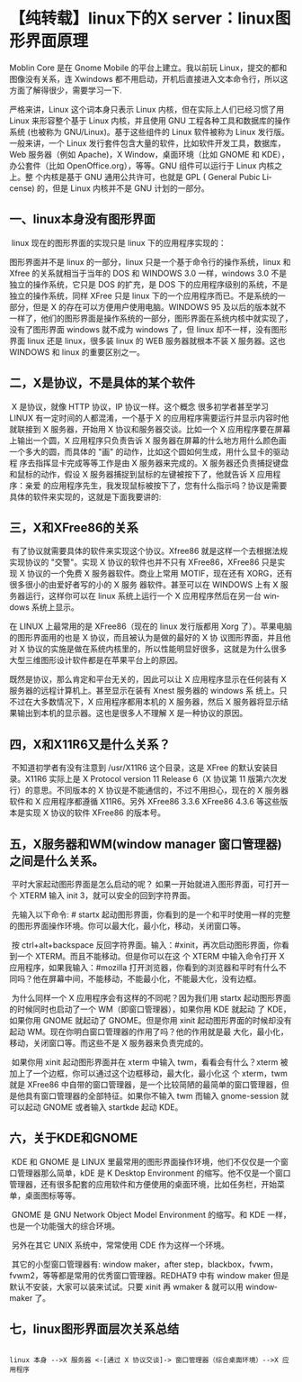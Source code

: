 # 【纯转载】linux下的X server：linux图形界面原理

Moblin Core 是在 Gnome Mo­bile 的平台上建立。我以前玩 Linux，提交的都和图像没有关系，连 Xwin­dows 都不用启动，开机后直接进入文本命令行，所以这方面了解得很少，需要学习一下.

严格来讲，Linux 这个词本身只表示 Linux 内核，但在实际上人们已经习惯了用 Linux 来形容整个基于 Linux 内核，并且使用 GNU 工程各种工具和数据库的操作系统 (也被称为 GNU/​Linux)。基于这些组件的 Linux 软件被称为 Linux 发行版。一般来讲，一个 Linux 发行套件包含大量的软件，比如软件开发工具，数据库，Web 服务器（例如 Apache)，X Win­dow，桌面环境（比如 GNOME 和 KDE），办公套件（比如 OpenOf­fice.org），等等。GNU 组件可以运行于 Linux 内核之上。整 个内核是基于 GNU 通用公共许可，也就是 GPL ( Gen­eral Pu­bic Li­cense) 的，但是 Linux 内核并不是 GNU 计划的一部分。

## 一、linux本身没有图形界面

​ linux 现在的图形界面的实现只是 linux 下的应用程序实现的：

图形界面并不是 linux 的一部分，linux 只是一个基于命令行的操作系统，linux 和 Xfree 的关系就相当于当年的 DOS 和 WIN­DOWS 3.0 一样，win­dows 3.0 不是独立的操作系统，它只是 DOS 的扩充，是 DOS 下的应用程序级别的系统，不是独立的操作系统，同样 XFree 只是 linux 下的一个应用程序而已。不是系统的一部分，但是 X 的存在可以方便用户使用电脑。WIN­DOWS 95 及以后的版本就不一样了，他们的图形界面是操作系统的一部分，图形界面在系统内核中就实现了，没有了图形界面 win­dows 就不成为 win­dows 了，但 linux 却不一样，没有图形界面 linux 还是 linux，很多装 linux 的 WEB 服务器就根本不装 X 服务器。这也 WIN­DOWS 和 linux 的重要区别之一。

## 二，X是协议，不是具体的某个软件

​ X 是协议，就像 HTTP 协议，IP 协议一样。这个概念 很多初学者甚至学习 LINUX 有一定时间的人都混淆，一个基于 X 的应用程序需要运行并显示内容时他就联接到 X 服务器，开始用 X 协议和服务器交谈。比如一个 X 应用程序要在屏幕 上输出一个圆，X 应用程序只负责告诉 X 服务器在屏幕的什么地方用什么颜色画一个多大的圆，而具体的 "画" 的动作，比如这个圆如何生成，用什么显卡的驱动程 序去指挥显卡完成等等工作是由 X 服务器来完成的。X 服务器还负责捕捉键盘和鼠标的动作，假设 X 服务器捕捉到鼠标的左键被按下了，他就告诉 X 应用程序：亲爱 的应用程序先生，我发现鼠标被按下了，您有什么指示吗？协议是需要具体的软件来实现的，这就是下面我要讲的:

## 三，X和XFree86的关系

​ 有了协议就需要具体的软件来实现这个协议。Xfree86 就是这样一个去根据法规实现协议的 "交警"。实现 X 协议的软件也并不只有 XFree86，XFree86 只是实现 X 协议的一个免费 X 服务器软件。商业上常用 MO­TIF，现在还有 XORG，还有很多很小的由爱好者写的小的 X 服务 器软件。甚至可以在 WIN­DOWS 上有 X 服务器运行，这样你可以在 linux 系统上运行一个 X 应用程序然后在另一台 win­dows 系统上显示。

​在 LINUX 上最常用的是 XFree86（现在的 linux 发行版都用 Xorg 了）。苹果电脑的图形界面用的也是 X 协议，而且被认为是做的最好的 X 协 议图形界面，并且他对 X 协议的实施是做在系统内核里的，所以性能明显好很多，这就是为什么很多大型三维图形设计软件都是在苹果平台上的原因。

既然是协议，那么肯定和平台无关的，因此可以让 X 应用程序显示在任何装有 X 服务器的远程计算机上。甚至显示在装有 Xnest 服务器的 win­dows 系 统上。只不过在大多数情况下，X 应用程序都用本机的 X 服务器，然后 X 服务器将显示结果输出到本机的显示器。这也是很多人不理解 X 是一种协议的原因。

## 四，X和X11R6又是什么关系？

​ 不知道初学者有没有注意到 /usr/​X11R6 这个目录，这是 XFree 的默认安装目录。X11R6 实际上是 X Pro­to­col ver­sion 11 Re­lease 6（X 协议第 11 版第六次发行）的意思。不同版本的 X 协议是不能通信的，不过不用担心，现在的 X 服务器软件和 X 应用程序都遵循 X11R6。另外 XFree86 3.3.6 XFree86 4.3.6 等这些版本是实现 X 协议的软件 XFree86 的版本号。

## 五，X服务器和WM(window manager 窗口管理器)之间是什么关系。

​ 平时大家起动图形界面是怎么启动的呢？ 如果一开始就进入图形界面，可打开一个 XTERM 输入 init 3，就可以安全的回到字符界面。

​ 先输入以下命令: # startx 起动图形界面，你看到的是一个和平时使用一样的完整的图形界面操作环境。你可以最大化，最小化，移动，关闭窗口等。

​ 按 ctrl+alt+back­space 反回字符界面。输入：#xinit，再次启动图形界面，你看到一个 XTERM。而且不能移动。但是你可以在这 个 XTERM 中输入命令打开 X 应用程序，如果我输入：#mozilla 打开浏览器，你看到的浏览器和平时有什么不同吗？他在屏幕中间，不能移动，不能最小化，不能最大化，没有边框。

​ 为什么同样一个 X 应用程序会有这样的不同呢？因为我们用 startx 起动图形界面的时候同时也启动了一个 WM（即窗口管理器），如果你用 KDE 就起动 了 KDE，如果你用 GNOME 就起动了 GNOME。但是你用 xinit 起动图形界面的时候却没有起动 WM。现在你明白窗口管理器的作用了吗？他的作用就是最 大化，最小化，移动，关闭窗口等。而这些不是 X 服务器来负责完成的。

​ 如果你用 xinit 起动图形界面并在 xterm 中输入 twm，看看会有什么？xterm 被加上了一个边框，你可以通过这个边框移动，最大化，最小化这 个 xterm，twm 就是 XFree86 中自带的窗口管理器，是一个比较简陋的最简单的窗口管理器，但是他具有窗口管理器的全部特征。如果你不输入 twm 而输入 gnome-ses­sion 就可以起动 GNOME 或者输入 startkde 起动 KDE。

## 六，关于KDE和GNOME

​ KDE 和 GNOME 是 LINUX 里最常用的图形界面操作环境，他们不仅仅是一个窗口管理器那么简单，kDE 是 K Desk­top En­vi­ron­ment 的缩写。他不仅是一个窗口管理器，还有很多配套的应用软件和方便使用的桌面环境，比如任务栏，开始菜单，桌面图标等等。

​ GNOME 是 GNU Net­work Ob­ject Model En­vi­ron­ment 的缩写。和 KDE 一样，也是一个功能强大的综合环境。

​ 另外在其它 UNIX 系统中，常常使用 CDE 作为这样一个环境。

​ 其它的小型窗口管理器有: win­dow maker，af­ter step，black­box，fvwm，fvwm2，等等都是常用的优秀窗口管理器。RED­HAT9 中有 win­dow maker 但是默认不安装，大家可以装来试试。只要 xinit 再 wmaker & 就可以用 win­dow­maker 了。

## 七，linux图形界面层次关系总结

```

linux 本身 -->X 服务器 <-[通过 X 协议交谈]-> 窗口管理器（综合桌面环境）-->X 应用程序

```